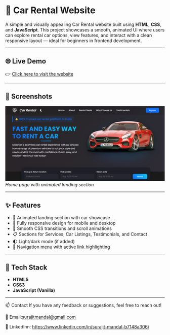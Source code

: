 # 🚗 Car Rental Website

A simple and visually appealing Car Rental website built using **HTML**, **CSS**, and **JavaScript**. This project showcases a smooth, animated UI where users can explore rental car options, view features, and interact with a clean responsive layout — ideal for beginners in frontend development.

---

## 🌐 Live Demo

👉 [Click here to visit the website](https://car-rental-applications.netlify.app/)

---

## 📸 Screenshots

![Car Rental Homepage](assets/screenshots/home.png)
*Home page with animated landing section*

---

## ✨ Features

- 🚗 Animated landing section with car showcase
- 📱 Fully responsive design for mobile and desktop
- 🔄 Smooth CSS transitions and scroll animations
- 📋 Sections for Services, Car Listings, Testimonials, and Contact
- 🌓 Light/dark mode (if added)
- 🧭 Navigation menu with active link highlighting

---

## 🔧 Tech Stack

- **HTML5**
- **CSS3**
- **JavaScript (Vanilla)**

---



📫 Contact
If you have any feedback or suggestions, feel free to reach out!

📧 Email:surajitmandal@gmail.com

💼 LinkedInn: https://www.linkedin.com/in/surajit-mandal-b7148a306/
